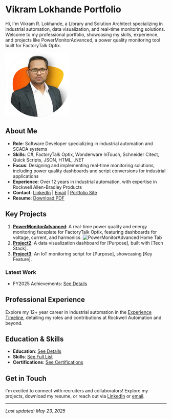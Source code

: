 # Vikram Lokhande Portfolio
Hi, I'm Vikram R. Lokhande, a Library and Solution Architect specializing in industrial automation, data visualization, and real-time monitoring solutions. Welcome to my professional portfolio, showcasing my skills, experience, and projects like PowerMonitorAdvanced, a power quality monitoring tool built for FactoryTalk Optix.

<img src="assets/profile-pic.png" alt="Profile Picture" width="200" />

## About Me
- **Role**: Software Developer specializing in industrial automation and SCADA systems
- **Skills**: C#, FactoryTalk Optix, Wonderware InTouch, Schneider Citect, Quick Scripts, JSON, HTML, .NET
- **Focus**: Designing and implementing real-time monitoring solutions, including power quality dashboards and script conversions for industrial applications
- **Experience**: Over 12 years in industrial automation, with expertise in Rockwell Allen-Bradley Products
- **Contact**: [LinkedIn](https://linkedin.com/in/vikram-lokhande) | [Email](mailto:vikram.lokhande@example.com) | [Portfolio Site](https://yourname.com)
- **Resume**: [Download PDF](assets/resume.pdf)

## Key Projects
1. **[PowerMonitorAdvanced](projects/PowerMonitorAdvanced/README.md)**: A real-time power quality and energy monitoring faceplate for FactoryTalk Optix, featuring dashboards for voltage, current, and harmonics.
   ![PowerMonitorAdvanced Home Tab](assets/powermonitor-home.gif)
2. **[Project2](projects/Project2/README.md)**: A data visualization dashboard for [Purpose], built with [Tech Stack].
3. **[Project3](projects/Project3/README.md)**: An IoT monitoring script for [Purpose], showcasing [Key Feature].


### Latest Work
- FY2025 Achievements: [See Details](docs/FY2025.md)

## Professional Experience
Explore my 12+ year career in industrial automation in the [Experience Timeline](experience/timeline.md), detailing my roles and contributions at Rockwell Automation and beyond.

## Education & Skills
- **Education**: [See Details](docs/education.md)
- **Skills**: [See Full List](docs/skills.md)
- **Certifications**: [See Certifications](docs/certifications.md)

## Get in Touch
I'm excited to connect with recruiters and collaborators! Explore my projects, download my resume, or reach out via [LinkedIn](https://linkedin.com/in/yourprofile) or [email](mailto:youremail@example.com).

---
*Last updated: May 23, 2025*
